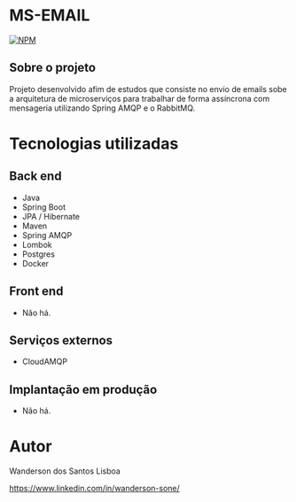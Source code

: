 # MS-EMAIL

[![NPM](https://img.shields.io/npm/l/react)](https://github.com/wanderson-sone/microservicos-mensageria-java/blob/main/LICENSE) 

## Sobre o projeto

Projeto desenvolvido afim de estudos que consiste no envio de emails sobe a arquitetura de microserviços para trabalhar de forma assíncrona com mensageria utilizando Spring AMQP e o RabbitMQ.

# Tecnologias utilizadas

## Back end
- Java
- Spring Boot
- JPA / Hibernate
- Maven
- Spring AMQP
- Lombok
- Postgres
- Docker

## Front end
- Não há.

## Serviços externos
- CloudAMQP

## Implantação em produção
- Não há.


# Autor

Wanderson dos Santos Lisboa

https://www.linkedin.com/in/wanderson-sone/

